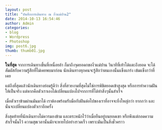 ```yaml
---
layout: post
title: "บันทึกการเดินทาง ณ กิ่วแม่ปาน2"
date: 2014-10-13 16:54:46
author: Admin
categories: 
- blog 
- Wordpress
- Photoshop
img: post6.jpg
thumb: thumb01.jpg
---
```


<b>ในที่สุด</b> จากการเดินทางขึ้นที่เหนื่อยล้า ก็มาถึงจุดยอดกของิ่วแม่ปาน วินาทีที่เท้าได้แตะถึงยอด จะได้สัมผัสกับความรู้สึกที่ไม่เคยพบมาก่อน นักเดินทางทุกคนจะรู้สึกว่าตนเองนั้นแข็งแกร่ง เข้มแข็งกว่าที่เคย 

แต่ถึงที่สุดแล้วนักเดินทางย่อมรู้ดีว่า สิ่งที่สวยงามที่สุดไม่ใช่การพิชิตยอดเข้าสูงสุด หรือการทำความฝันให้เป็นจริง แต่หากคือตัวเราเองได้เปลี่ยนแปลงไปจากการที่ได้ทำสิ่งๆนั้นสำเร็จ

เมื่อตัวเราข้ามผ่านมันมาได้ เราต้องพร้อมรับมือกับฝันต่อไปของเราที่อาจจะยิ่งใหญ่กว่า ยากกว่า และนั่นจะเปลี่ยนแปลงตัวเราอีกครั้ง

สิ่งสุดท้ายที่นักเดินทางไม่ควรมองข้าม และตระหนักไว้ว่าเมื่อยืนอยู่บนยอดเขา หรือพึงแต่กอดความสำเร็จนั้นไว้ ความสุขเวลานั้นมักจะหายไปอย่างรวดเร็ว เพราะมันเป็นสิ่งชั่วคราว


[hampden]: https://github.com/jekyll/jekyll